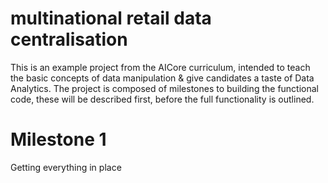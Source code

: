 # multinational retail data centralisation
This is an example project from the AICore curriculum, intended to teach the basic concepts of data manipulation & give candidates a taste of Data Analytics. The project is composed of milestones to building the functional code, these will be described first, before the full functionality is outlined.

# Milestone 1
Getting everything in place


